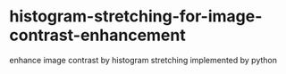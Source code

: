 # histogram-stretching-for-image-contrast-enhancement
enhance image contrast by histogram stretching implemented by python
